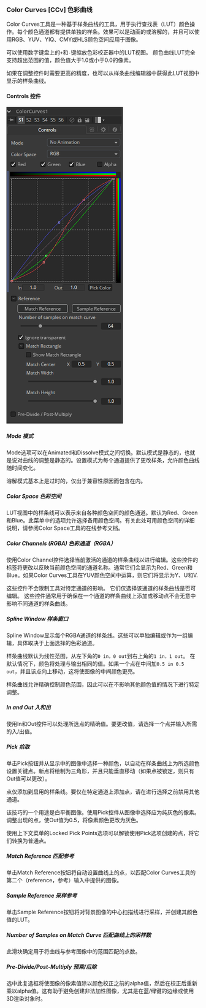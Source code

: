 ### Color Curves [CCv] 色彩曲线

Color Curves工具是一种基于样条曲线的工具，用于执行查找表（LUT）颜色操作。每个颜色通道都有提供单独的样条。效果可以是动画的或溶解的，并且可以使用RGB、YUV、YIQ、CMY或HLS颜色空间应用于图像。

可以使用数字键盘上的`+`和`-`键缩放色彩校正器中的LUT视图。 颜色曲线LUT完全支持超出范围的值，颜色值大于1.0或小于0.0的像素。

如果在调整控件时需要更高的精度，也可以从样条曲线编辑器中获得此LUT视图中显示的样条曲线。

#### Controls 控件

![CCv_Controls](images/CCv_Controls.png)

##### Mode 模式

Mode选项可以在Animated和Dissolve模式之间切换。默认模式是静态的，也就是说对曲线的调整是静态的。设置模式为每个通道提供了更改样条，允许颜色曲线随时间变化。

溶解模式基本上是过时的，仅出于兼容性原因而包含在内。

##### Color Space 色彩空间

LUT视图中的样条线可以表示来自各种颜色空间的颜色通道。默认为Red、Green和Blue。此菜单中的选项允许选择备用颜色空间。有关此处可用颜色空间的详细说明，请参阅Color Space工具的在线参考文档。

##### Color Channels (RGBA) 色彩通道（RGBA）

使用Color Channel控件选择当前激活的通道的样条曲线以进行编辑。这些控件的标签将更改以反映当前颜色空间的通道名称。通常它们会显示为Red、Green和Blue。如果Color Curves工具在YUV颜色空间中运算，则它们将显示为Y、U和V.

这些控件不会限制工具对特定通道的影响。 它们仅选择该通道的样条曲线是否可编辑。 这些控件通常用于确保在一个通道的样条曲线上添加或移动点不会无意中影响不同通道的样条曲线。

##### Spline Window 样条窗口

Spline Window显示每个RGBA通道的样条线。这些可以单独编辑或作为一组编辑，具体取决于上面选择的色彩通道。

样条曲线默认为线性范围，从左下角的`0 in，0 out`到右上角的`1 in，1 out`。 在默认情况下，颜色将处理与输出相同的值。如果一个点在中间加`0.5 in 0.5 out`，并且该点向上移动，这将使图像的中间颜色更亮。

样条曲线允许精确控制颜色范围，因此可以在不影响其他颜色值的情况下进行特定调整。

##### In and Out 入和出

使用In和Out控件可以处理所选点的精确值。要更改值，请选择一个点并输入所需的入/出值。

##### Pick 拾取

单击Pick按钮并从显示中的图像中选择一种颜色，以自动在样条曲线上为所选颜色设置关键点。新点将绘制为三角形，并且只能垂直移动（如果点被锁定，则只有Out值可以更改）。

点仅添加到启用的样条线。要仅在特定通道上添加点，请在进行选择之前禁用其他通道。

该技巧的一个用途是白平衡图像。使用Pick控件从图像中选择应为纯灰色的像素。调整出现的点，使Out值为0.5，将像素颜色更改为灰色。

使用上下文菜单的Locked Pick Points选项可以解锁使用Pick选项创建的点，将它们转换为普通点。

##### Match Reference 匹配参考

单击Match Reference按钮将自动设置曲线上的点，以匹配Color Curves工具的第二个（reference，参考）输入中提供的图像。

##### Sample Reference 采样参考

单击Sample Reference按钮将对背景图像的中心扫描线进行采样，并创建其颜色值的LUT。

##### Number of Samples on Match Curve  匹配曲线上的采样数

此滑块确定用于将曲线与参考图像中的范围匹配的点数。

##### Pre-Divide/Post-Multiply 预乘/后除

选中此复选框将使图像的像素值除以颜色校正之前的alpha值，然后在校正后重新乘以alpha值。这有助于避免创建非法加性图像，尤其是在蓝/绿键的边缘或使用3D渲染对象时。